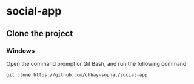 # social-app
## Clone the project 
### Windows
Open the command prompt or Git Bash, and run the following command:
```
git clone https://github.com/chhay-sophal/social-app
```
